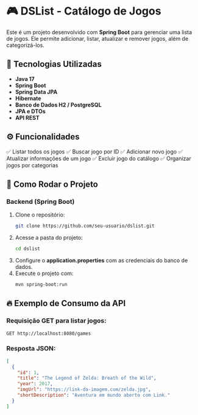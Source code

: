 # 🎮 DSList - Catálogo de Jogos

Este é um projeto desenvolvido com **Spring Boot** para gerenciar uma lista de jogos. Ele permite adicionar, listar, atualizar e remover jogos, além de categorizá-los.

## 🚀 Tecnologias Utilizadas

- **Java 17**
- **Spring Boot**
- **Spring Data JPA**
- **Hibernate**
- **Banco de Dados H2 / PostgreSQL**
- **JPA e DTOs**
- **API REST**

## ⚙️ Funcionalidades

✅ Listar todos os jogos
✅ Buscar jogo por ID
✅ Adicionar novo jogo
✅ Atualizar informações de um jogo
✅ Excluir jogo do catálogo
✅ Organizar jogos por categorias

## 📌 Como Rodar o Projeto

### Backend (Spring Boot)
1. Clone o repositório:
   ```bash
   git clone https://github.com/seu-usuario/dslist.git
   ```
2. Acesse a pasta do projeto:
   ```bash
   cd dslist
   ```
3. Configure o **application.properties** com as credenciais do banco de dados.
4. Execute o projeto com:
   ```bash
   mvn spring-boot:run
   ```

## 🔥 Exemplo de Consumo da API
### Requisição GET para listar jogos:
```http
GET http://localhost:8080/games
```
### Resposta JSON:
```json
[
  {
    "id": 1,
    "title": "The Legend of Zelda: Breath of the Wild",
    "year": 2017,
    "imgUrl": "https://link-da-imagem.com/zelda.jpg",
    "shortDescription": "Aventura em mundo aberto com Link."
  }
]


